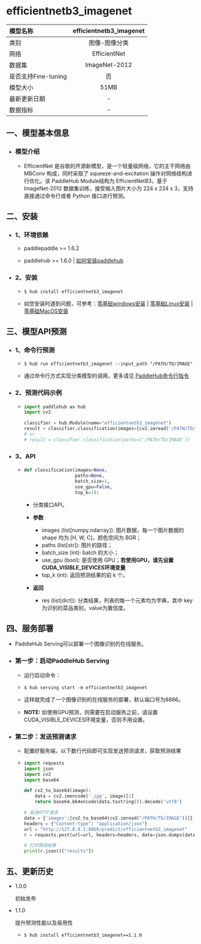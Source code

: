 # efficientnetb3_imagenet

|模型名称|efficientnetb3_imagenet|
| :--- | :---: |
|类别|图像-图像分类|
|网络|EfficientNet|
|数据集|ImageNet-2012|
|是否支持Fine-tuning|否|
|模型大小|51MB|
|最新更新日期|-|
|数据指标|-|


## 一、模型基本信息



- ### 模型介绍

  - EfficientNet 是谷歌的开源新模型，是一个轻量级网络，它的主干网络由 MBConv 构成，同时采取了 squeeze-and-excitation 操作对网络结构进行优化。该 PaddleHub Module结构为 EfficientNetB3，基于 ImageNet-2012 数据集训练，接受输入图片大小为 224 x 224 x 3，支持直接通过命令行或者 Python 接口进行预测。

## 二、安装

- ### 1、环境依赖  

  - paddlepaddle >= 1.6.2  

  - paddlehub >= 1.6.0  | [如何安装paddlehub](../../../../docs/docs_ch/get_start/installation.rst)


- ### 2、安装

  - ```shell
    $ hub install efficientnetb3_imagenet
    ```
  - 如您安装时遇到问题，可参考：[零基础windows安装](../../../../docs/docs_ch/get_start/windows_quickstart.md)
 | [零基础Linux安装](../../../../docs/docs_ch/get_start/linux_quickstart.md) | [零基础MacOS安装](../../../../docs/docs_ch/get_start/mac_quickstart.md)

## 三、模型API预测

- ### 1、命令行预测

  - ```shell
    $ hub run efficientnetb3_imagenet --input_path "/PATH/TO/IMAGE"
    ```
  - 通过命令行方式实现分类模型的调用，更多请见 [PaddleHub命令行指令](../../../../docs/docs_ch/tutorial/cmd_usage.rst)

- ### 2、预测代码示例

  - ```python
    import paddlehub as hub
    import cv2

    classifier = hub.Module(name="efficientnetb3_imagenet")
    result = classifier.classification(images=[cv2.imread('/PATH/TO/IMAGE')])
    # or
    # result = classifier.classification(paths=['/PATH/TO/IMAGE'])
    ```

- ### 3、API


  - ```python
    def classification(images=None,
                       paths=None,
                       batch_size=1,
                       use_gpu=False,
                       top_k=1):
    ```
    - 分类接口API。
    - **参数**

      - images (list\[numpy.ndarray\]): 图片数据，每一个图片数据的shape 均为 \[H, W, C\]，颜色空间为 BGR； <br/>
      - paths (list\[str\]): 图片的路径； <br/>
      - batch\_size (int): batch 的大小；<br/>
      - use\_gpu (bool): 是否使用 GPU；**若使用GPU，请先设置CUDA_VISIBLE_DEVICES环境变量** <br/>
      - top\_k (int): 返回预测结果的前 k 个。

    - **返回**

      - res (list\[dict\]): 分类结果，列表的每一个元素均为字典，其中 key 为识别的菜品类别，value为置信度。



## 四、服务部署

- PaddleHub Serving可以部署一个图像识别的在线服务。

- ### 第一步：启动PaddleHub Serving

  - 运行启动命令：
  - ```shell
    $ hub serving start -m efficientnetb3_imagenet
    ```

  - 这样就完成了一个图像识别的在线服务的部署，默认端口号为8866。

  - **NOTE:** 如使用GPU预测，则需要在启动服务之前，请设置CUDA\_VISIBLE\_DEVICES环境变量，否则不用设置。

- ### 第二步：发送预测请求

  - 配置好服务端，以下数行代码即可实现发送预测请求，获取预测结果

  - ```python
    import requests
    import json
    import cv2
    import base64

    def cv2_to_base64(image):
        data = cv2.imencode('.jpg', image)[1]
        return base64.b64encode(data.tostring()).decode('utf8')

    # 发送HTTP请求
    data = {'images':[cv2_to_base64(cv2.imread("/PATH/TO/IMAGE"))]}
    headers = {"Content-type": "application/json"}
    url = "http://127.0.0.1:8866/predict/efficientnetb3_imagenet"
    r = requests.post(url=url, headers=headers, data=json.dumps(data))

    # 打印预测结果
    print(r.json()["results"])
    ```


## 五、更新历史

* 1.0.0

  初始发布

* 1.1.0

  提升预测性能以及易用性
  - ```shell
    $ hub install efficientnetb3_imagenet==1.1.0
    ```
